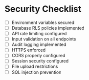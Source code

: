 # Security Checklist

- [ ] Environment variables secured
- [ ] Database RLS policies implemented
- [ ] API rate limiting configured
- [ ] Input validation on all endpoints
- [ ] Audit logging implemented
- [ ] HTTPS enforced
- [ ] CORS properly configured
- [ ] Session security configured
- [ ] File upload restrictions
- [ ] SQL injection prevention
